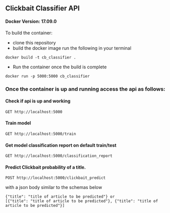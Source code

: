 ## Clickbait Classifier API

#### Docker Version: 17.09.0
  
To build the container:
 - clone this repository
 - build the docker image run the following in your terminal
 ```
 docker build -t cb_classifier . 
```
 - Run the container once the build is complete
```
docker run -p 5000:5000 cb_classifier 
```

### Once the container is up and running access the api as follows:

#### Check if api is up and working 
``` GET http://localhost:5000 ```

#### Train model
``` GET http://localhost:5000/train ```

#### Get model classification report on default train/test 
``` GET http://localhost:5000/classification_report ```

#### Predict Clickbait probability of a title. 

``` POST http://localhost:5000/clickbait_predict  ```

with a json body similar to the schemas below
```
{"title": "title of article to be predicted"} or 
[{"title": "title of article to be predicted"}, {"title": "title of article to be predicted"}]

```

